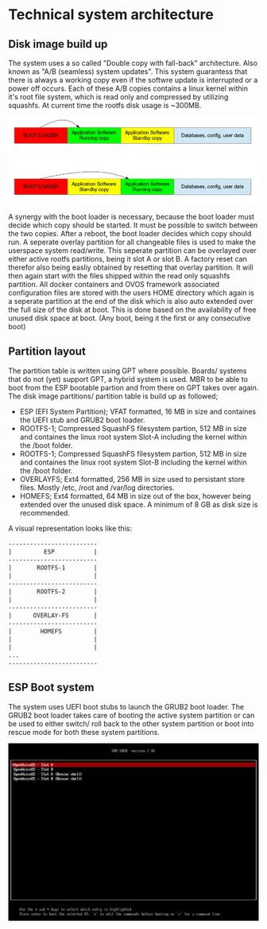 # Technical system architecture

## Disk image build up

The system uses a so called "Double copy with fall-back" architecture. Also known as "A/B (seamless) system updates". This system guarantess that there is always a working copy even if the softwre update is interrupted or a power off occurs.
Each of these A/B copies contains a linux kernel within it's root file system, which is read only and compressed by utilizing squashfs. At current time the rootfs disk usage is ~300MB.

![Double_copy_layout](./images/Double_copy_layout.png)

A synergy with the boot loader is necessary, because the boot loader must decide which copy should be started. It must be possible to switch between the two copies. After a reboot, the boot loader decides which copy should run.
A seperate overlay partition for all changeable files is used to make the userspace system read/write. This seperate partition can be overlayed over either active rootfs partitions, being it slot A or slot B. A factory reset can therefor also being easliy obtained by resetting that overlay partition. It will then again start with the files shipped within the read only squashfs partition.
All docker containers and OVOS framework associated configuration files are stored with the users HOME directory which again is a seperate partition at the end of the disk which is also auto extended over the full size of the disk at boot. This is done based on the availability of free unused disk space at boot. (Any boot, being it the first or any consecutive boot)

## Partition layout

The partition table is written using GPT where possible. Boards/ systems that do not (yet) support GPT, a hybrid system is used. MBR to be able to boot from the ESP bootable partion and from there on GPT takes over again.
The disk image partitions/ partition table is build up as followed;

- ESP (EFI System Partition); VFAT formatted, 16 MB in size and containes the UEFI stub and GRUB2 boot loader.
- ROOTFS-1; Compressed SquashFS filesystem partion, 512 MB in size and containes the linux root system Slot-A including the kernel within the /boot folder.
- ROOTFS-1; Compressed SquashFS filesystem partion, 512 MB in size and containes the linux root system Slot-B including the kernel within the /boot folder.
- OVERLAYFS; Ext4 formatted, 256 MB in size used to persistant store files. Mostly /etc, /root and /var/log directories.
- HOMEFS; Ext4 formatted, 64 MB in size out of the box, however being extended over the unused disk space. A minimum of 8 GB as disk size is recommended.

A visual representation looks like this:

```text
-------------------------
|         ESP           |
-------------------------
|       ROOTFS-1        |
|                       |
-------------------------
|       ROOTFS-2        |
|                       |
-------------------------
|      OVERLAY-FS       |
-------------------------
|        HOMEFS         |
|                       |
|                       |
...
-------------------------
```

## ESP Boot system

The system uses UEFI boot stubs to launch the GRUB2 boot loader. The GRUB2 boot loader takes care of booting the active system partition or can be used to either switch/ roll back to the other system partition or boot into rescue mode for both these system partitions.

![GRUB2 boot menu](./images/grub2_menu.png)
